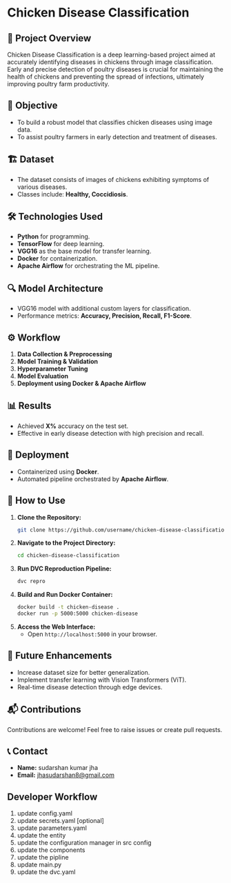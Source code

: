 
# Chicken Disease Classification

## 📌 **Project Overview**
Chicken Disease Classification is a deep learning-based project aimed at accurately identifying diseases in chickens through image classification. Early and precise detection of poultry diseases is crucial for maintaining the health of chickens and preventing the spread of infections, ultimately improving poultry farm productivity.

## 🚀 **Objective**
- To build a robust model that classifies chicken diseases using image data.
- To assist poultry farmers in early detection and treatment of diseases.

## 🏗️ **Dataset**
- The dataset consists of images of chickens exhibiting symptoms of various diseases.
- Classes include: **Healthy, Coccidiosis**.

## 🛠️ **Technologies Used**
- **Python** for programming.
- **TensorFlow** for deep learning.
- **VGG16** as the base model for transfer learning.
- **Docker** for containerization.
- **Apache Airflow** for orchestrating the ML pipeline.

## 🔍 **Model Architecture**
- VGG16 model with additional custom layers for classification.
- Performance metrics: **Accuracy, Precision, Recall, F1-Score**.

## ⚙️ **Workflow**
1. **Data Collection & Preprocessing**
2. **Model Training & Validation**
3. **Hyperparameter Tuning**
4. **Model Evaluation**
5. **Deployment using Docker & Apache Airflow**

## 📊 **Results**
- Achieved **X%** accuracy on the test set.
- Effective in early disease detection with high precision and recall.

## 🚢 **Deployment**
- Containerized using **Docker**.
- Automated pipeline orchestrated by **Apache Airflow**.

## 🤝 **How to Use**
1. **Clone the Repository:**
   ```bash
   git clone https://github.com/username/chicken-disease-classification.git
   ```
2. **Navigate to the Project Directory:**
   ```bash
   cd chicken-disease-classification
   ```
3. **Run DVC Reproduction Pipeline:**
    ```bash 
    dvc repro
    ```
4. **Build and Run Docker Container:**
   ```bash
   docker build -t chicken-disease .
   docker run -p 5000:5000 chicken-disease
   ```
5. **Access the Web Interface:**
   - Open `http://localhost:5000` in your browser.

## 🏅 **Future Enhancements**
- Increase dataset size for better generalization.
- Implement transfer learning with Vision Transformers (ViT).
- Real-time disease detection through edge devices.

## 📬 **Contributions**
Contributions are welcome! Feel free to raise issues or create pull requests.

## 📞 **Contact**
- **Name:** sudarshan kumar jha 
- **Email:** jhasudarshan8@gmail.com 



## Developer Workflow

1. update config.yaml
2. update secrets.yaml [optional]
3. update parameters.yaml 
4. update the entity
5. update the configuration manager in src config
6. update the components
7. update the pipline
8. update main.py
9. update the dvc.yaml